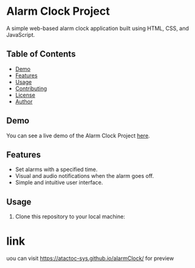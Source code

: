 # Alarm Clock Project

A simple web-based alarm clock application built using HTML, CSS, and JavaScript.

## Table of Contents

- [Demo](#demo)
- [Features](#features)
- [Usage](#usage)
- [Contributing](#contributing)
- [License](#license)
- [Author](#author)

## Demo

You can see a live demo of the Alarm Clock Project [here](#https://atactoc-sys.github.io/alarmClock/).

## Features

- Set alarms with a specified time.
- Visual and audio notifications when the alarm goes off.
- Simple and intuitive user interface.

## Usage

1. Clone this repository to your local machine:

# link
uou can visit https://atactoc-sys.github.io/alarmClock/ for preview
